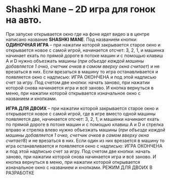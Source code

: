 # Shashki Mane – 2D игра для гонок на авто.

При запуске открывается окно где на фоне идет видео а в центре написано название **SHASHKI MANE**.
Под названием кнопки:
**ОДИНОЧНАЯ ИГРА** – при нажатии которой закрывается старое окно и открывается новое с самой игрой, 
начинается отсчет: 3, 2, 1, и машинка начинает ехать по прямой дороге в потоке машин и с помощью клавиш A и D нужно объезжать машины (*при объезде каждой машины добавляется 1 очко, 
счетчик очков в самом вверху окна считает*) и не врезаться в них. Если врезаться в машину то игра останавливается и появляется окно с надписью: ИГРА ОКОНЧЕНА и под этой надписью счет за игру. 
Под счетом две кнопки: начать заново, при нажатии которой снова начинается игра и всё заново. И кнопка вернуться в меню, при нажатии которой открывается изначальное окно с названием и кнопками.

**ИГРА ДЛЯ ДВОИХ** – при нажатии которой закрывается старое окно и открывается новое с самой игрой, где в игре вместо одной машины появляется две, 
начинается отсчет: 3, 2, 1, и машинки начинают ехать по прямой дороге в потоке машин и с помощью клавиш A и D и стрелка вправо и стрелка влево нужно 
объезжать машины (*при объезде каждой машины добавляется 1 очко, счетчик очков в самом вверху окна считает*8) и не врезаться в них. 
Если один из них врезается в машину то игра останавливается и появляется окно с надписью: ИГРА ОКОНЧЕНА и под этой надписью счет за игру. 
Под счетом две кнопки: начать заново, при нажатии которой снова начинается игра и всё заново. 
И кнопка вернуться в меню, при нажатии которой открывается изначальное окно с названием и кнопками.
РЕЖИМ ДЛЯ ДВОИХ В РАЗРАБОТКЕ
